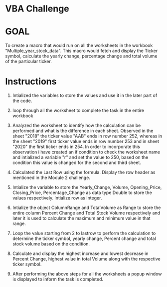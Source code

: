 # VBA Challenge
 
# GOAL

To create a macro that would run on all the worksheets in the workbook "Multiple_year_stock_data". This macro would fetch and display the Ticker symbol, calculate the yearly change, percentage change and total volume of the particular ticker.

# Instructions

1. Intialized the variables to store the values and use it in the later part of the code. 

2. loop through all the worksheet to complete the task in the entire workbook 

3. Analyzed the worksheet to identify how the calculation can be performed and what is the difference in each sheet. Observed in the sheet "2018" the ticker value "AAB" ends in row number 252, whereas in the sheet "2019" first ticker value ends in row number 253 and in sheet "2020" the first ticker ends in 254. In order to incorporate this observation i have created an if condition to check the worksheet name and intialized a variable "r" and set the value to 250, based on the condition this value is changed for the second and third sheet.

4. Calculated the Last Row using the formula. Display the row header as mentioned in the Module 2 challenge.

5. Intialize the variable to store the Yearly_Change, Volume, Opening_Price, Closing_Price, Percentage_Change as data type Double to store the values respectively. Intialize row as Integer.

6. Intialize the object ColumnRange and TotalVolume as Range to store the entire column Percent Change and Total Stock Volume respectively and later it is used to calculate the maximum and minimum value in that range.

7. Loop the value starting from 2 to lastrow to perform the calculation to determine the ticker symbol, yearly change, Percent change and total stock volume based on the condition.

8. Calculate and display the highest increase and lowest decrease in Percent Change, highest value in total Volume along with the respective ticker symbol.

9. After performing the above steps for all the worksheets a popup window is displayed to inform the task is completed.
